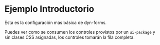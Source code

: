 # Ejemplo Introductorio

Esta es la configuración más básica de dyn-forms.

Puedes ver como se consumen los controles provistos por un `ui-package`
y sin clases CSS asignadas, los controles tomarán la fila completa.
